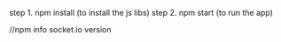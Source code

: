 step 1. npm install (to install the js libs)
step 2. npm start  (to run the app)


//npm info socket.io version